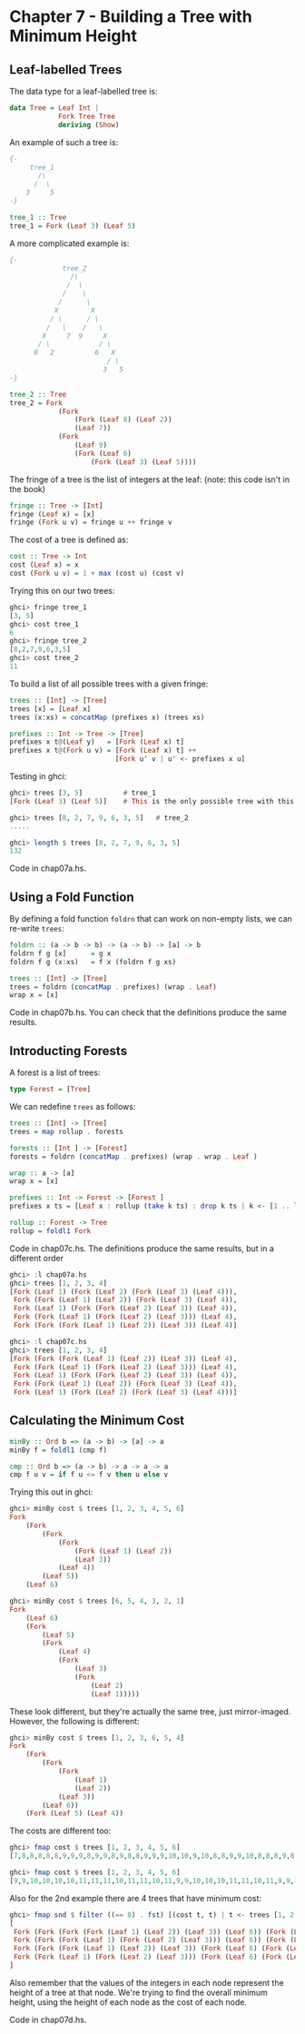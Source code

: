 Chapter 7 - Building a Tree with Minimum Height
===============================================

Leaf-labelled Trees
-------------------

The data type for a leaf-labelled tree is:

```haskell
data Tree = Leaf Int |
            Fork Tree Tree
            deriving (Show)
```

An example of such a tree is:

```haskell
{-
     tree_1
       /\
      /  \
    3     5
-}

tree_1 :: Tree
tree_1 = Fork (Leaf 3) (Leaf 5)
```

A more complicated example is:

```haskell
{-
             tree_2
               /\
              /  \
             /    \
            /      \
           X        X
          / \      / \
         /   \    /   \
        X     7  9     X
       / \            / \
      8   2          6   X
                        / \
                       3   5
-}

tree_2 :: Tree
tree_2 = Fork 
            (Fork 
                (Fork (Leaf 8) (Leaf 2))
                (Leaf 7))
            (Fork 
                (Leaf 9)
                (Fork (Leaf 6) 
                    (Fork (Leaf 3) (Leaf 5))))
```

The fringe of a tree is the list of integers at the leaf: (note: this code isn't in the book)

```haskell
fringe :: Tree -> [Int]
fringe (Leaf x) = [x]
fringe (Fork u v) = fringe u ++ fringe v
```

The cost of a tree is defined as:

```haskell
cost :: Tree -> Int
cost (Leaf x) = x
cost (Fork u v) = 1 + max (cost u) (cost v)
```

Trying this on our two trees:

```haskell
ghci> fringe tree_1
[3, 5]
ghci> cost tree_1
6
ghci> fringe tree_2
[8,2,7,9,6,3,5]
ghci> cost tree_2
11
```

To build a list of all possible trees with a given fringe:

```haskell
trees :: [Int] -> [Tree]
trees [x] = [Leaf x]
trees (x:xs) = concatMap (prefixes x) (trees xs)

prefixes :: Int -> Tree -> [Tree] 
prefixes x t@(Leaf y)   = [Fork (Leaf x) t]
prefixes x t@(Fork u v) = [Fork (Leaf x) t] ++
                          [Fork u' v | u' <- prefixes x u]
```

Testing in ghci:

```haskell
ghci> trees [3, 5]          # tree_1
[Fork (Leaf 3) (Leaf 5)]    # This is the only possible tree with this fringe

ghci> trees [8, 2, 7, 9, 6, 3, 5]   # tree_2
.....

ghci> length $ trees [8, 2, 7, 9, 6, 3, 5]
132
```

Code in chap07a.hs.


Using a Fold Function
---------------------

By defining a fold function `foldrn` that can work on non-empty lists, we can re-write
`trees`:

```haskell
foldrn :: (a -> b -> b) -> (a -> b) -> [a] -> b 
foldrn f g [x]      = g x
foldrn f g (x:xs)   = f x (foldrn f g xs)

trees :: [Int] -> [Tree]
trees = foldrn (concatMap . prefixes) (wrap . Leaf)
wrap x = [x]
```

Code in chap07b.hs. You can check that the definitions produce the same results.


Introducting Forests
--------------------

A forest is a list of trees:

```haskell
type Forest = [Tree]
```

We can redefine `trees` as follows:

```haskell
trees :: [Int] -> [Tree]
trees = map rollup . forests

forests :: [Int ] -> [Forest]
forests = foldrn (concatMap . prefixes) (wrap . wrap . Leaf )

wrap :: a -> [a]
wrap x = [x]

prefixes :: Int -> Forest -> [Forest ] 
prefixes x ts = [Leaf x : rollup (take k ts) : drop k ts | k <- [1 .. length ts]]

rollup :: Forest -> Tree 
rollup = foldl1 Fork
```

Code in chap07c.hs. The definitions produce the same results, but in a different order 
        
```haskell
ghci> :l chap07a.hs
ghci> trees [1, 2, 3, 4]
[Fork (Leaf 1) (Fork (Leaf 2) (Fork (Leaf 3) (Leaf 4))),
 Fork (Fork (Leaf 1) (Leaf 2)) (Fork (Leaf 3) (Leaf 4)),
 Fork (Leaf 1) (Fork (Fork (Leaf 2) (Leaf 3)) (Leaf 4)),
 Fork (Fork (Leaf 1) (Fork (Leaf 2) (Leaf 3))) (Leaf 4),
 Fork (Fork (Fork (Leaf 1) (Leaf 2)) (Leaf 3)) (Leaf 4)]

ghci> :l chap07c.hs
ghci> trees [1, 2, 3, 4]
[Fork (Fork (Fork (Leaf 1) (Leaf 2)) (Leaf 3)) (Leaf 4),
 Fork (Fork (Leaf 1) (Fork (Leaf 2) (Leaf 3))) (Leaf 4),
 Fork (Leaf 1) (Fork (Fork (Leaf 2) (Leaf 3)) (Leaf 4)),
 Fork (Fork (Leaf 1) (Leaf 2)) (Fork (Leaf 3) (Leaf 4)),
 Fork (Leaf 1) (Fork (Leaf 2) (Fork (Leaf 3) (Leaf 4)))]
 ```

Calculating the Minimum Cost
----------------------------

```haskell
minBy :: Ord b => (a -> b) -> [a] -> a
minBy f = foldl1 (cmp f)

cmp :: Ord b => (a -> b) -> a -> a -> a
cmp f u v = if f u <= f v then u else v
```

Trying this out in ghci:

```haskell
ghci> minBy cost $ trees [1, 2, 3, 4, 5, 6]
Fork 
    (Fork 
        (Fork 
            (Fork 
                (Fork (Leaf 1) (Leaf 2)) 
                (Leaf 3)) 
            (Leaf 4))
        (Leaf 5)) 
    (Leaf 6)

ghci> minBy cost $ trees [6, 5, 4, 3, 2, 1]
Fork 
    (Leaf 6) 
    (Fork 
        (Leaf 5) 
        (Fork 
            (Leaf 4) 
            (Fork 
                (Leaf 3) 
                (Fork 
                    (Leaf 2) 
                    (Leaf 1)))))
```

These look different, but they're actually the same tree, just mirror-imaged.
However, the following is different:

```haskell
ghci> minBy cost $ trees [1, 2, 3, 6, 5, 4]
Fork 
    (Fork 
        (Fork 
            (Fork 
                (Leaf 1) 
                (Leaf 2)) 
            (Leaf 3)) 
        (Leaf 6)) 
    (Fork (Leaf 5) (Leaf 4))
```

The costs are different too:

```haskell
ghci> fmap cost $ trees [1, 2, 3, 4, 5, 6]
[7,8,8,8,8,8,9,9,9,8,9,9,8,9,8,8,9,9,9,10,10,9,10,8,8,9,9,10,8,8,8,9,8,8,9,9,10,9,9,10,10,11]

ghci> fmap cost $ trees [1, 2, 3, 4, 5, 6]
[9,9,10,10,10,10,11,11,11,10,11,11,10,11,9,9,10,10,10,11,11,10,11,9,9,10,10,11,8,8,9,9,9,10,10,9,10,8,8,9,9,10]
```

Also for the 2nd example there are 4 trees that have minimum cost:

```haskell
ghci> fmap snd $ filter ((== 8) . fst) [(cost t, t) | t <- trees [1, 2, 3, 6, 5, 4]]
[
 Fork (Fork (Fork (Fork (Leaf 1) (Leaf 2)) (Leaf 3)) (Leaf 6)) (Fork (Leaf 5) (Leaf 4)),
 Fork (Fork (Fork (Leaf 1) (Fork (Leaf 2) (Leaf 3))) (Leaf 6)) (Fork (Leaf 5) (Leaf 4)),
 Fork (Fork (Fork (Leaf 1) (Leaf 2)) (Leaf 3)) (Fork (Leaf 6) (Fork (Leaf 5) (Leaf 4))),
 Fork (Fork (Leaf 1) (Fork (Leaf 2) (Leaf 3))) (Fork (Leaf 6) (Fork (Leaf 5) (Leaf 4)))
]
```

Also remember that the values of the integers in each node represent the height of a tree at that node. We're trying to 
find the overall minimum height, using the height of each node as the cost of each node.

Code in chap07d.hs.

